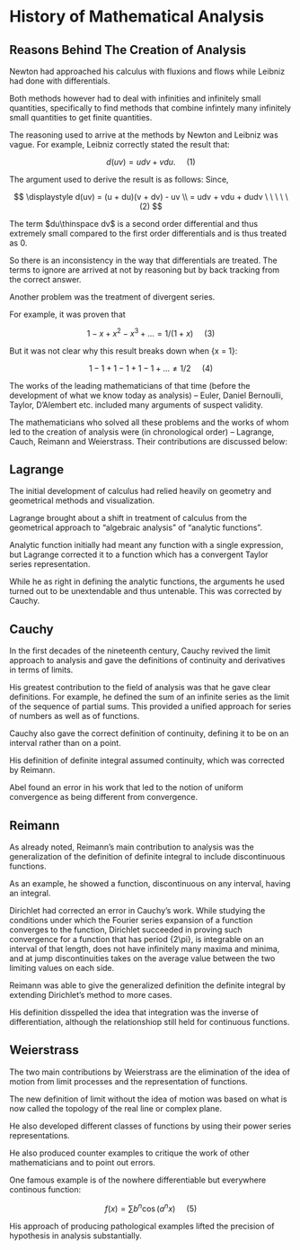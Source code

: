 # History of Mathematical Analysis



## Reasons Behind The Creation of Analysis

Newton had approached his calculus with fluxions and flows while Leibniz had done with differentials.

Both methods however had to deal with infinities and infinitely small quantities, specifically to find methods that combine infintely many infinitely small quantities to get finite quantities.

The reasoning used to arrive at the methods by Newton and Leibniz was vague. For example, Leibniz correctly stated the result that:

$$
\displaystyle d(uv) = udv + vdu. \ \ \ \ \ (1)
$$

The argument used to derive the result is as follows: Since,

$$
\displaystyle d(uv) = (u + du)(v + dv) - uv \\ = udv + vdu + dudv \ \ \ \ \ (2)
$$

The term $du\thinspace dv$ is a second order differential and thus extremely small compared to the first order differentials and is thus treated as 0.

So there is an inconsistency in the way that differentials are treated. The terms to ignore are arrived at not by reasoning but by back tracking from the correct answer.

Another problem was the treatment of divergent series.

For example, it was proven that

$$
\displaystyle 1 - x + x^2 - x^3 + \dots = 1 / (1 + x) \ \ \ \ \ (3)
$$

But it was not clear why this result breaks down when {x = 1}:

$$
\displaystyle 1 - 1 + 1 - 1 + 1 - 1 + \dots \neq 1/2 \ \ \ \ \ (4)
$$


The works of the leading mathematicians of that time (before the development of what we know today as analysis) – Euler, Daniel Bernoulli, Taylor, D’Alembert etc. included many arguments of suspect validity.

The mathematicians who solved all these problems and the works of whom led to the creation of analysis were (in chronological order) – Lagrange, Cauch, Reimann and Weierstrass. Their contributions are discussed below:

## Lagrange

The initial development of calculus had relied heavily on geometry and geometrical methods and visualization.

Lagrange brought about a shift in treatment of calculus from the geometrical approach to “algebraic analysis” of “analytic functions”.

Analytic function initially had meant any function with a single expression, but Lagrange corrected it to a function which has a convergent Taylor series representation.

While he as right in defining the analytic functions, the arguments he used turned out to be unextendable and thus untenable. This was corrected by Cauchy.

## Cauchy

In the first decades of the nineteenth century, Cauchy revived the limit approach to analysis and gave the definitions of continuity and derivatives in terms of limits.

His greatest contribution to the field of analysis was that he gave clear definitions. For example, he defined the sum of an infinite series as the limit of the sequence of partial sums. This provided a unified approach for series of numbers as well as of functions.

Cauchy also gave the correct definition of continuity, defining it to be on an interval rather than on a point.

His definition of definite integral assumed continuity, which was corrected by Reimann.

Abel found an error in his work that led to the notion of uniform convergence as being different from convergence.

## Reimann

As already noted, Reimann’s main contribution to analysis was the generalization of the definition of definite integral to include discontinuous functions.

As an example, he showed a function, discontinuous on any interval, having an integral.

Dirichlet had corrected an error in Cauchy’s work. While studying the conditions under which the Fourier series expansion of a function converges to the function, Dirichlet succeeded in proving such convergence for a function that has period {2\pi}, is integrable on an interval of that length, does not have infinitely many maxima and minima, and at jump discontinuities takes on the average value between the two limiting values on each side.

Reimann was able to give the generalized definition the definite integral by extending Dirichlet’s method to more cases.

His definition disspelled the idea that integration was the inverse of differentiation, although the relationshiop still held for continuous functions.

## Weierstrass

The two main contributions by Weierstrass are the elimination of the idea of motion from limit processes and the representation of functions.

The new definition of limit without the idea of motion was based on what is now called the topology of the real line or complex plane.

He also developed different classes of functions by using their power series representations.

He also produced counter examples to critique the work of other mathematicians and to point out errors.

One famous example is of the nowhere differentiable but everywhere continous function:

$$
\displaystyle f(x) = \sum b^n \cos(a^n x) \ \ \ \ \ (5)
$$

His approach of producing pathological examples lifted the precision of hypothesis in analysis substantially. 


